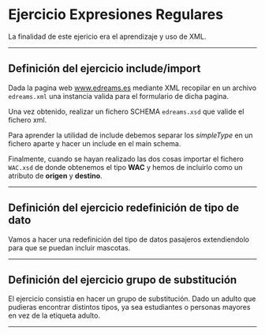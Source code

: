 Ejercicio Expresiones Regulares
==================================

La finalidad de este ejericio era el aprendizaje y uso de XML.


---------


Definición del ejercicio include/import
---------------------

Dada la pagina web www.edreams.es mediante XML recopilar en un archivo `edreams.xml` una instancia valida para el formulario de dicha pagina.

Una vez obtenido, realizar un fichero SCHEMA `edreams.xsd` que valide el fichero xml.

Para aprender la utilidad de include debemos separar los *simpleType* en un fichero aparte y hacer un include en el main schema.

Finalmente, cuando se hayan realizado las dos cosas importar el fichero `WAC.xsd` de donde obtenemos el tipo **WAC** y hemos de incluirlo como un atributo de **origen** y **destino**.

----------------------

Definición del ejercicio redefinición de tipo de dato
---------------------

Vamos a hacer una redefinición del tipo de datos pasajeros extendiendolo para que se puedan incluir mascotas.

----------------------

Definición del ejercicio grupo de substitución
---------------------

El ejercicio consistia en hacer un grupo de substitución. Dado un adulto que pudieras encontrar distintos tipos, ya sea estudiantes o personas mayores en vez de la etiqueta adulto.

----------------------
